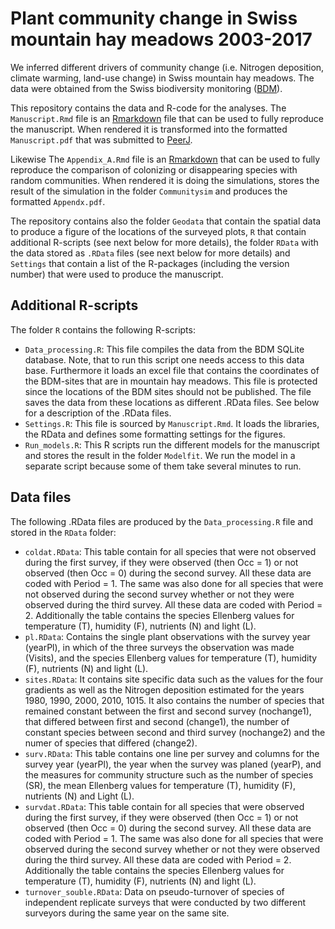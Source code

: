 # Plant community change in Swiss mountain hay meadows 2003-2017
We inferred different drivers of community change (i.e. Nitrogen deposition, climate warming, land-use change) in Swiss mountain hay meadows. The data were obtained from the Swiss biodiversity monitoring ([BDM](http://www.biodiversitymonitoring.ch/en/home.html)). 

This repository contains the data and R-code for the analyses. The `Manuscript.Rmd` file is an [Rmarkdown](https://rmarkdown.rstudio.com) file that can be used to fully reproduce the manuscript. When rendered it is transformed into the formatted `Manuscript.pdf` that was submitted to [PeerJ](https://peerj.com/preprints/27230/).

Likewise The `Appendix_A.Rmd` file is an [Rmarkdown](https://rmarkdown.rstudio.com) that can be used to fully reproduce the comparison of colonizing or disappearing species with random communities. When rendered it is doing the simulations, stores the result of the simulation in the folder `Communitysim` and produces the formatted `Appendx.pdf`. 

The repository contains also the folder `Geodata` that contain the spatial data to produce a figure of the locations of the surveyed plots, `R` that contain additional R-scripts (see next below for more details), the folder `RData` with the data stored as `.RData` files (see next below for more details) and `Settings` that contain a list of the R-packages (including the version number) that were used to produce the manuscript.

## Additional R-scripts
The folder `R` contains the following R-scripts:

- `Data_processing.R`: This file compiles the data from the BDM SQLite database. Note, that to run this script one needs access to this data base. Furthermore it loads an excel file that contains the coordinates of the BDM-sites that are in mountain hay meadows. This file is protected since the locations of the BDM sites should not be published. The file saves the data from these locations as different .RData files. See below for a description of the .RData files.
- `Settings.R`: This file is sourced by `Manuscript.Rmd`. It loads the libraries, the RData and defines some formatting settings for the figures.
- `Run_models.R`: This R scripts run the different models for the manuscript and stores the result in the folder `Modelfit`. We run the model in a separate script because some of them take several minutes to run.

## Data files
The following .RData files are produced by the `Data_processing.R` file and stored in the `RData` folder:

- `coldat.RData`: This table contain for all species that were not observed during the first survey, if they were observed (then Occ = 1) or not observed (then Occ = 0) during the second survey. All these data are coded with Period = 1. The same was also done for all species that were not observed during the second survey whether or not they were observed during the third survey. All these data are coded with Period = 2. Additionally the table contains the species Ellenberg values for temperature (T), humidity (F), nutrients (N) and light (L).
- `pl.RData`: Contains the single plant observations with the survey year (yearPl), in which of the three surveys the observation was made (Visits), and the species Ellenberg values for temperature (T), humidity (F), nutrients (N) and light (L).
- `sites.RData`: It contains site specific data such as the values for the four gradients as well as the Nitrogen deposition estimated for the years 1980, 1990, 2000, 2010, 1015. It also contains the number of species that remained constant between the first and second survey (nochange1), that differed between first and second (change1), the number of constant species between second and third survey (nochange2) and the numer of species that differed (change2).
- `surv.RData`: This table contains one line per survey and columns for the survey year (yearPl), the year when the survey was planed (yearP), and the measures for community structure such as the number of species (SR), the mean Ellenberg values for temperature (T), humidity (F), nutrients (N) and Light (L).
- `survdat.RData`: This table contain for all species that were observed during the first survey, if they were observed (then Occ = 1) or not observed (then Occ = 0) during the second survey. All these data are coded with Period = 1. The same was also done for all species that were observed during the second survey whether or not they were observed during the third survey. All these data are coded with Period = 2. Additionally the table contains the species Ellenberg values for temperature (T), humidity (F), nutrients (N) and light (L).
- `turnover_souble.RData`: Data on pseudo-turnover of species of independent replicate surveys that were conducted by two different surveyors during the same year on the same site.
